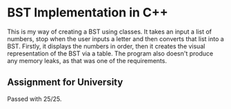 # BST Implementation in C++

This is my way of creating a BST using classes. It takes an input a list of numbers, stop when the user inputs a letter and then converts that list into a
BST. Firstly, it displays the numbers in order, then it creates the visual representation of the BST via a table. The program also doesn't produce any
memory leaks, as that was one of the requirements.

## Assignment for University

Passed with 25/25.
